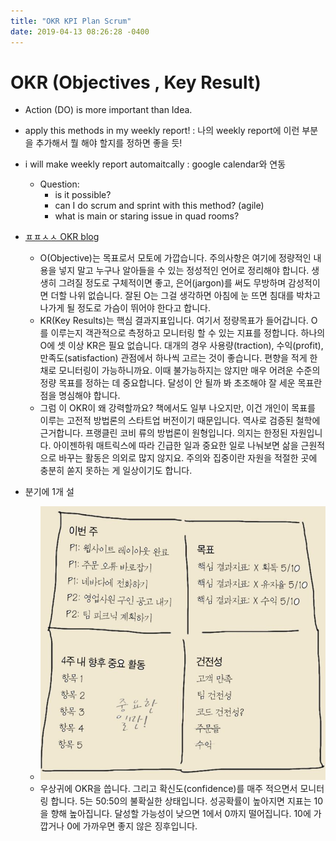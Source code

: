 ```yaml
---
title: "OKR KPI Plan Scrum"
date: 2019-04-13 08:26:28 -0400
---
```


# OKR (Objectives , Key Result)

-  Action (DO) is more important than Idea.
  - apply this methods in my weekly report! : 나의 weekly report에 이런 부분을 추가해서 뭘 해야 할지를 정하면 좋을 듯!
  - i will make weekly report automaitcally : google calendar와 연동
    - Question:
      - is it possible?
      - can I do scrum and sprint with this method? (agile)
      - what is main or staring issue in quad rooms?

- [ㅍㅍㅅㅅ OKR blog](https://ppss.kr/archives/191995)
  - O(Objective)는 목표로서 모토에 가깝습니다. 주의사항은 여기에 정량적인 내용을 넣지 말고 누구나 알아들을 수 있는 정성적인 언어로 정리해야 합니다. 생생히 그려질 정도로 구체적이면 좋고, 은어(jargon)를 써도 무방하며 감성적이면 더할 나위 없습니다. 잘된 O는 그걸 생각하면 아침에 눈 뜨면 침대를 박차고 나가게 될 정도로 가슴이 뛰어야 한다고 합니다.
  - KR(Key Results)는 핵심 결과지표입니다. 여기서 정량목표가 들어갑니다. O를 이루는지 객관적으로 측정하고 모니터링 할 수 있는 지표를 정합니다. 하나의 O에 셋 이상 KR은 필요 없습니다. 대개의 경우 사용량(traction), 수익(profit), 만족도(satisfaction) 관점에서 하나씩 고르는 것이 좋습니다. 편향을 적게 한 채로 모니터링이 가능하니까요. 이때 불가능하지는 않지만 매우 어려운 수준의 정량 목표를 정하는 데 중요합니다. 달성이 안 될까 봐 초조해야 잘 세운 목표란 점을 명심해야 합니다.
  - 그럼 이 OKR이 왜 강력할까요? 책에서도 일부 나오지만, 이건 개인이 목표를 이루는 고전적 방법론의 스타트업 버전이기 때문입니다. 역사로 검증된 철학에 근거합니다. 프랭클린 코비 류의 방법론이 원형입니다. 의지는 한정된 자원입니다. 아이젠하워 매트릭스에 따라 긴급한 일과 중요한 일로 나눠보면 삶을 근원적으로 바꾸는 활동은 의외로 많지 않지요. 주의와 집중이란 자원을 적절한 곳에 충분히 쏟지 못하는 게 일상이기도 합니다.
- 분기에 1개 설
  - ![OKR](images/OKR.jpg)
  - 우상귀에 OKR을 씁니다. 그리고 확신도(confidence)를 매주 적으면서 모니터링 합니다. 5는 50:50의 불확실한 상태입니다. 성공확률이 높아지면 지표는 10을 향해 높아집니다. 달성할 가능성이 낮으면 1에서 0까지 떨어집니다. 10에 가깝거나 0에 가까우면 좋지 않은 징후입니다.
